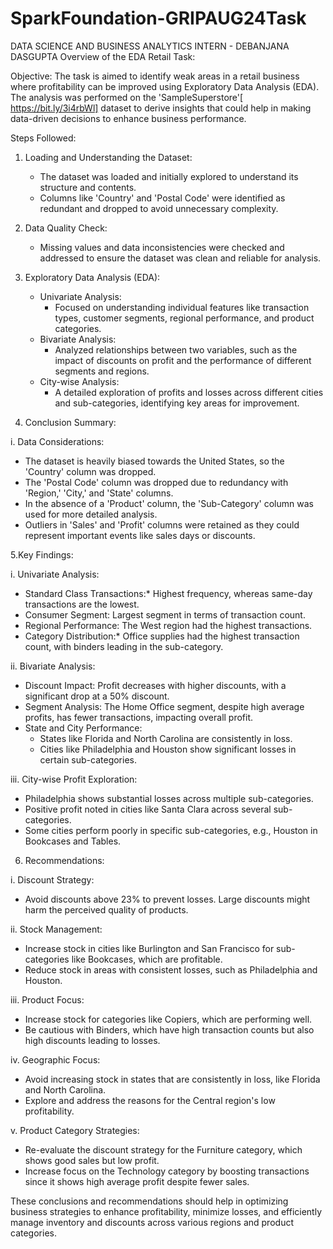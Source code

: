 # SparkFoundation-GRIPAUG24Task
DATA SCIENCE AND BUSINESS ANALYTICS INTERN - DEBANJANA DASGUPTA
Overview of the EDA Retail Task:

Objective:
The task is aimed to identify weak areas in a retail business where profitability can be improved using Exploratory Data Analysis (EDA). The analysis was performed on the 'SampleSuperstore'[ https://bit.ly/3i4rbWl] dataset to derive insights that could help in making data-driven decisions to enhance business performance.

Steps Followed:

1. Loading and Understanding the Dataset:
   - The dataset was loaded and initially explored to understand its structure and contents.
   - Columns like 'Country' and 'Postal Code' were identified as redundant and dropped to avoid unnecessary complexity.

2. Data Quality Check:
   - Missing values and data inconsistencies were checked and addressed to ensure the dataset was clean and reliable for analysis.

3. Exploratory Data Analysis (EDA):
   - Univariate Analysis:
     - Focused on understanding individual features like transaction types, customer segments, regional performance, and product categories.
   - Bivariate Analysis:
     - Analyzed relationships between two variables, such as the impact of discounts on profit and the performance of different segments and regions.
   - City-wise Analysis:
     - A detailed exploration of profits and losses across different cities and sub-categories, identifying key areas for improvement.

4.  Conclusion Summary:

i. Data Considerations:
   - The dataset is heavily biased towards the United States, so the 'Country' column was dropped.
   - The 'Postal Code' column was dropped due to redundancy with 'Region,' 'City,' and 'State' columns.
   - In the absence of a 'Product' column, the 'Sub-Category' column was used for more detailed analysis.
   - Outliers in 'Sales' and 'Profit' columns were retained as they could represent important events like sales days or discounts.

5.Key Findings:

i. Univariate Analysis:
   - Standard Class Transactions:* Highest frequency, whereas same-day transactions are the lowest.
   - Consumer Segment: Largest segment in terms of transaction count.
   - Regional Performance: The West region had the highest transactions.
   - Category Distribution:* Office supplies had the highest transaction count, with binders leading in the sub-category.

ii. Bivariate Analysis:
   - Discount Impact: Profit decreases with higher discounts, with a significant drop at a 50% discount.
   - Segment Analysis: The Home Office segment, despite high average profits, has fewer transactions, impacting overall profit.
   - State and City Performance:
     - States like Florida and North Carolina are consistently in loss.
     - Cities like Philadelphia and Houston show significant losses in certain sub-categories.

iii. City-wise Profit Exploration:
   - Philadelphia shows substantial losses across multiple sub-categories.
   - Positive profit noted in cities like Santa Clara across several sub-categories.
   - Some cities perform poorly in specific sub-categories, e.g., Houston in Bookcases and Tables.

6. Recommendations:

i. Discount Strategy:
   - Avoid discounts above 23% to prevent losses. Large discounts might harm the perceived quality of products.

ii. Stock Management:
   - Increase stock in cities like Burlington and San Francisco for sub-categories like Bookcases, which are profitable.
   - Reduce stock in areas with consistent losses, such as Philadelphia and Houston.

iii. Product Focus:
   - Increase stock for categories like Copiers, which are performing well.
   - Be cautious with Binders, which have high transaction counts but also high discounts leading to losses.

iv. Geographic Focus:
   - Avoid increasing stock in states that are consistently in loss, like Florida and North Carolina.
   - Explore and address the reasons for the Central region's low profitability.

v. Product Category Strategies:
   - Re-evaluate the discount strategy for the Furniture category, which shows good sales but low profit.
   - Increase focus on the Technology category by boosting transactions since it shows high average profit despite fewer sales.

These conclusions and recommendations should help in optimizing business strategies to enhance profitability, minimize losses, and efficiently manage inventory and discounts across various regions and product categories.

